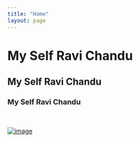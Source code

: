 ```yaml
---
title: "Home"
layout: page
---
```



  
# My Self Ravi Chandu

## My Self Ravi Chandu

### My Self Ravi Chandu
  


<br>


  
  [![image](https://user-images.githubusercontent.com/92777166/139557463-4ae6e6a7-5077-4f55-b082-0456fdae426e.png)](https://ravi-chandu.github.io/sales-insights/)


